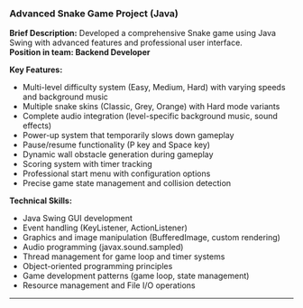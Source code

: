 ### Advanced Snake Game Project (Java)
**Brief Description:** Developed a comprehensive Snake game using Java Swing with advanced features and professional user interface.</br>
**Position in team: Backend Developer**</br>

**Key Features:**
- Multi-level difficulty system (Easy, Medium, Hard) with varying speeds and background music
- Multiple snake skins (Classic, Grey, Orange) with Hard mode variants
- Complete audio integration (level-specific background music, sound effects)
- Power-up system that temporarily slows down gameplay
- Pause/resume functionality (P key and Space key)
- Dynamic wall obstacle generation during gameplay
- Scoring system with timer tracking
- Professional start menu with configuration options
- Precise game state management and collision detection

**Technical Skills:**
- Java Swing GUI development
- Event handling (KeyListener, ActionListener)
- Graphics and image manipulation (BufferedImage, custom rendering)
- Audio programming (javax.sound.sampled)
- Thread management for game loop and timer systems
- Object-oriented programming principles
- Game development patterns (game loop, state management)
- Resource management and File I/O operations

---
